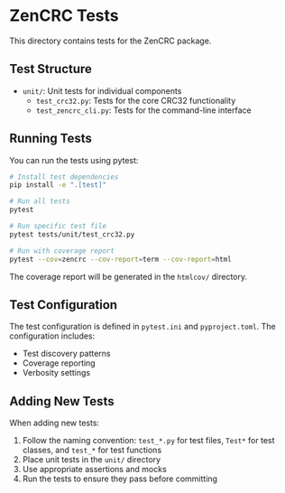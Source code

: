 # ZenCRC Tests

This directory contains tests for the ZenCRC package.

## Test Structure

- `unit/`: Unit tests for individual components
  - `test_crc32.py`: Tests for the core CRC32 functionality
  - `test_zencrc_cli.py`: Tests for the command-line interface

## Running Tests

You can run the tests using pytest:

```bash
# Install test dependencies
pip install -e ".[test]"

# Run all tests
pytest

# Run specific test file
pytest tests/unit/test_crc32.py

# Run with coverage report
pytest --cov=zencrc --cov-report=term --cov-report=html
```

The coverage report will be generated in the `htmlcov/` directory.

## Test Configuration

The test configuration is defined in `pytest.ini` and `pyproject.toml`. The configuration includes:

- Test discovery patterns
- Coverage reporting
- Verbosity settings

## Adding New Tests

When adding new tests:

1. Follow the naming convention: `test_*.py` for test files, `Test*` for test classes, and `test_*` for test functions
2. Place unit tests in the `unit/` directory
3. Use appropriate assertions and mocks
4. Run the tests to ensure they pass before committing
